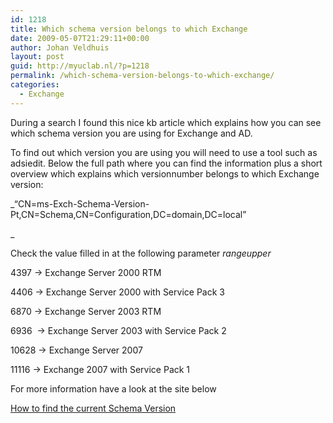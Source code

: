 ```yaml
---
id: 1218
title: Which schema version belongs to which Exchange
date: 2009-05-07T21:29:11+00:00
author: Johan Veldhuis
layout: post
guid: http://myuclab.nl/?p=1218
permalink: /which-schema-version-belongs-to-which-exchange/
categories:
  - Exchange
---
```

During a search I found this nice kb article which explains how you can see which schema version you are using for Exchange and AD.

To find out which version you are using you will need to use a tool such as adsiedit. Below the full path where you can find the information plus a short overview which explains which versionnumber belongs to which Exchange version:

_&#8220;CN=ms-Exch-Schema-Version-Pt,CN=Schema,CN=Configuration,DC=domain,DC=local&#8221;
  
_ 
  
Check the value filled in at the following parameter _rangeupper_

4397 -> Exchange Server 2000 RTM
  
4406 -> Exchange Server 2000 with Service Pack 3
  
6870 -> Exchange Server 2003 RTM
  
6936  -> Exchange Server 2003 with Service Pack 2
  
10628 -> Exchange Server 2007
  
11116 -> Exchange 2007 with Service Pack 1

For more information have a look at the site below

<a href="How to find the current Schema Version" target="_blank">How to find the current Schema Version</a>